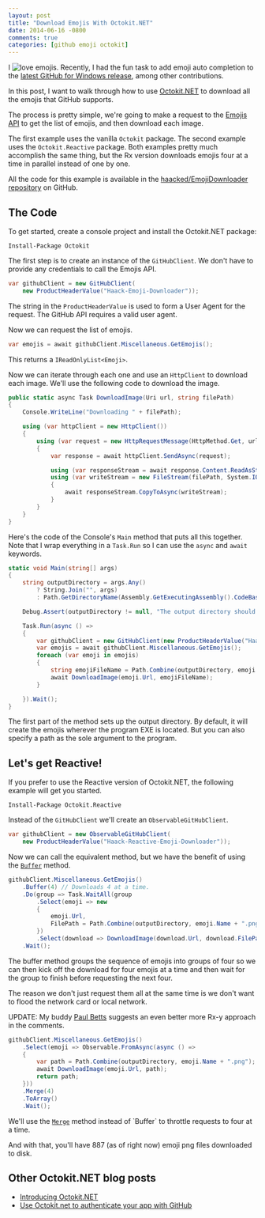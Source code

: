 ```yaml
---
layout: post
title: "Download Emojis With Octokit.NET"
date: 2014-06-16 -0800
comments: true
categories: [github emoji octokit]
---
```


I ![love](https://github.global.ssl.fastly.net/images/icons/emoji/heart.png) emojis. Recently, I had the fun task to add emoji auto completion to the [latest GitHub for Windows release](http://haacked.com/archive/2014/06/09/ghfw-2/), among other contributions.

In this post, I want to walk through how to use [Octokit.NET](http://octokit.github.io/) to download all the emojis that GitHub supports.

The process is pretty simple, we're going to make a request to the [Emojis API](https://developer.github.com/v3/emojis/) to get the list of emojis, and then download each image.

The first example uses the vanilla `Octokit` package. The second example uses the `Octokit.Reactive` package. Both examples pretty much accomplish the same thing, but the Rx version downloads emojis four at a time in parallel instead of one by one.

All the code for this example is available in the [haacked/EmojiDownloader repository](https://github.com/Haacked/EmojiDownloader/) on GitHub. 

## The Code

To get started, create a console project and install the Octokit.NET package:

```
Install-Package Octokit
```

The first step is to create an instance of the `GitHubClient`. We don't have to provide any credentials to call the Emojis API.

```csharp
var githubClient = new GitHubClient(
    new ProductHeaderValue("Haack-Emoji-Downloader"));
```

The string in the `ProductHeaderValue` is used to form a User Agent for the request. The GitHub API requires a valid user agent.

Now we can request the list of emojis.

```csharp
var emojis = await githubClient.Miscellaneous.GetEmojis();
```

This returns a `IReadOnlyList<Emoji>`.

Now we can iterate through each one and use an `HttpClient` to download each image. We'll use the following code to download the image.

```csharp
public static async Task DownloadImage(Uri url, string filePath)
{
    Console.WriteLine("Downloading " + filePath);

    using (var httpClient = new HttpClient())
    {
        using (var request = new HttpRequestMessage(HttpMethod.Get, url))
        {
            var response = await httpClient.SendAsync(request);

            using (var responseStream = await response.Content.ReadAsStreamAsync())
            using (var writeStream = new FileStream(filePath, System.IO.FileMode.Create))
            {
                await responseStream.CopyToAsync(writeStream);
            }     
        }
    }
}
```

Here's the code of the Console's `Main` method that puts all this together. Note that I wrap everything in a `Task.Run` so I can use the `async` and `await` keywords.

```csharp
static void Main(string[] args)
{
    string outputDirectory = args.Any()
        ? String.Join("", args)
        : Path.GetDirectoryName(Assembly.GetExecutingAssembly().CodeBase);

    Debug.Assert(outputDirectory != null, "The output directory should not be null.`");

    Task.Run(async () =>
    {
        var githubClient = new GitHubClient(new ProductHeaderValue("Haack-Emoji-Downloader"));
        var emojis = await githubClient.Miscellaneous.GetEmojis();
        foreach (var emoji in emojis)
        {
            string emojiFileName = Path.Combine(outputDirectory, emoji.Name + ".png");
            await DownloadImage(emoji.Url, emojiFileName);
        }

    }).Wait();
}
```

The first part of the method sets up the output directory. By default, it will create the emojis wherever the program EXE is located. But you can also specify a path as the sole argument to the program.

## Let's get Reactive!

If you prefer to use the Reactive version of Octokit.NET, the following example will get you started.

```
Install-Package Octokit.Reactive
```

Instead of the `GitHubClient` we'll create an `ObservableGitHubClient`.

```csharp
var githubClient = new ObservableGitHubClient(
    new ProductHeaderValue("Haack-Reactive-Emoji-Downloader"));            
```

Now we can call the equivalent method, but we have the benefit of using the [`Buffer`](http://msdn.microsoft.com/en-us/library/system.reactive.linq.observable.buffer(v=vs.103).aspx) method.

```csharp
githubClient.Miscellaneous.GetEmojis()
    .Buffer(4) // Downloads 4 at a time.
    .Do(group => Task.WaitAll(group
        .Select(emoji => new
        {
            emoji.Url,
            FilePath = Path.Combine(outputDirectory, emoji.Name + ".png")
        })
        .Select(download => DownloadImage(download.Url, download.FilePath)).ToArray()))
    .Wait();
```

The buffer method groups the sequence of emojis into groups of four so we can then kick off the download for four emojis at a time and then wait for the group to finish before requesting the next four.

The reason we don't just request them all at the same time is we don't want to flood the network card or local network.

UPDATE: My buddy [Paul Betts](https://twitter.com/paulcbetts) suggests an even better more Rx-y approach in the comments.

```csharp
githubClient.Miscellaneous.GetEmojis()
    .Select(emoji => Observable.FromAsync(async () =>
    {
        var path = Path.Combine(outputDirectory, emoji.Name + ".png");
        await DownloadImage(emoji.Url, path);
        return path;
    }))
    .Merge(4)
    .ToArray()
    .Wait();
``` 

We'll use the [`Merge`](http://msdn.microsoft.com/en-us/library/system.reactive.linq.observable.merge(v=vs.103).aspx) method instead of `Buffer` to throttle requests to four at a time.

And with that, you'll have 887 (as of right now) emoji png files downloaded to disk.

## Other Octokit.NET blog posts

* [Introducing Octokit.NET](http://haacked.com/archive/2013/10/30/introducing-octokit-net.aspx/)
* [Use Octokit.net to authenticate your app with GitHub](http://haacked.com/archive/2014/04/24/octokit-oauth/)
